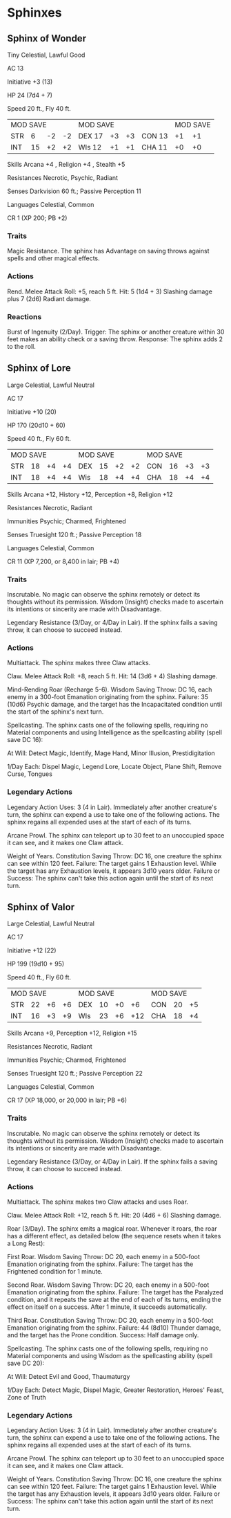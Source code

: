 # Sphinxes

## Sphinx of Wonder

Tiny Celestial, Lawful Good

AC 13

Initiative +3 (13)

HP 24 (7d4 + 7)

Speed 20 ft., Fly 40 ft.

<table><tr><td colspan="4">MOD SAVE</td><td colspan="4">MOD SAVE</td><td colspan="3">MOD SAVE</td></tr><tr><td>STR</td><td>6</td><td>-2</td><td>-2</td><td>DEX 17</td><td>+3</td><td>+3</td><td>CON 13</td><td>+1</td><td>+1</td><td></td></tr><tr><td>INT</td><td>15</td><td>+2</td><td>+2</td><td>WIs 12</td><td>+1</td><td>+1</td><td>CHA 11</td><td>+0</td><td>+0</td><td></td></tr></table>

Skills Arcana  $+4$ , Religion  $+4$ , Stealth  $+5$

Resistances Necrotic, Psychic, Radiant

Senses Darkvision 60 ft.; Passive Perception 11

Languages Celestial, Common

CR 1 (XP 200; PB +2)

### Traits

Magic Resistance. The sphinx has Advantage on saving throws against spells and other magical effects.

### Actions

Rend. Melee Attack Roll: +5, reach 5 ft. Hit: 5 (1d4 + 3) Slashing damage plus 7 (2d6) Radiant damage.

### Reactions

Burst of Ingenuity (2/Day). Trigger: The sphinx or another creature within 30 feet makes an ability check or a saving throw. Response: The sphinx adds 2 to the roll.

## Sphinx of Lore

Large Celestial, Lawful Neutral

AC 17

Initiative +10 (20)

HP 170 (20d10 + 60)

Speed 40 ft., Fly 60 ft.

<table><tr><td colspan="4">MOD SAVE</td><td colspan="4">MOD SAVE</td><td colspan="3">MOD SAVE</td><td></td></tr><tr><td>STR</td><td>18</td><td>+4</td><td>+4</td><td>DEX</td><td>15</td><td>+2</td><td>+2</td><td>CON</td><td>16</td><td>+3</td><td>+3</td></tr><tr><td>INT</td><td>18</td><td>+4</td><td>+4</td><td>Wis</td><td>18</td><td>+4</td><td>+4</td><td>CHA</td><td>18</td><td>+4</td><td>+4</td></tr></table>

Skills Arcana +12, History +12, Perception +8, Religion +12

Resistances Necrotic, Radiant

Immunities Psychic; Charmed, Frightened

Senses Truesight 120 ft.; Passive Perception 18

Languages Celestial, Common

CR 11 (XP 7,200, or 8,400 in lair; PB +4)

### Traits

Inscrutable. No magic can observe the sphinx remotely or detect its thoughts without its permission. Wisdom (Insight) checks made to ascertain its intentions or sincerity are made with Disadvantage.

Legendary Resistance (3/Day, or 4/Day in Lair). If the sphinx fails a saving throw, it can choose to succeed instead.

### Actions

Multiattack. The sphinx makes three Claw attacks.

Claw. Melee Attack Roll: +8, reach 5 ft. Hit: 14 (3d6 + 4) Slashing damage.

Mind-Rending Roar (Recharge 5-6). Wisdom Saving Throw: DC 16, each enemy in a 300-foot Emanation originating from the sphinx. Failure: 35 (10d6) Psychic damage, and the target has the Incapacitated condition until the start of the sphinx's next turn.

Spellcasting. The sphinx casts one of the following spells, requiring no Material components and using Intelligence as the spellcasting ability (spell save DC 16):

At Will: Detect Magic, Identify, Mage Hand, Minor Illusion, Prestidigitation

1/Day Each: Dispel Magic, Legend Lore, Locate Object, Plane Shift, Remove Curse, Tongues

###  Legendary Actions

Legendary Action Uses: 3 (4 in Lair). Immediately after another creature's turn, the sphinx can expend a use to take one of the following actions. The sphinx regains all expended uses at the start of each of its turns.

Arcane Prowl. The sphinx can teleport up to 30 feet to an unoccupied space it can see, and it makes one Claw attack.

Weight of Years. Constitution Saving Throw: DC 16, one creature the sphinx can see within 120 feet. Failure: The target gains 1 Exhaustion level. While the target has any Exhaustion levels, it appears 3d10 years older. Failure or Success: The sphinx can't take this action again until the start of its next turn.

## Sphinx of Valor

Large Celestial, Lawful Neutral

AC 17

Initiative +12 (22)

HP 199 (19d10 + 95)

Speed 40 ft., Fly 60 ft.

<table><tr><td colspan="4">MOD SAVE</td><td colspan="4">MOD SAVE</td><td colspan="3">MOD SAVE</td></tr><tr><td>STR</td><td>22</td><td>+6</td><td>+6</td><td>DEX</td><td>10</td><td>+0</td><td>+6</td><td>CON</td><td>20</td><td>+5</td></tr><tr><td>INT</td><td>16</td><td>+3</td><td>+9</td><td>WIs</td><td>23</td><td>+6</td><td>+12</td><td>CHA</td><td>18</td><td>+4</td></tr></table>

Skills Arcana +9, Perception +12, Religion +15

Resistances Necrotic, Radiant

Immunities Psychic; Charmed, Frightened

Senses Truesight 120 ft.; Passive Perception 22

Languages Celestial, Common

CR 17 (XP 18,000, or 20,000 in lair; PB +6)

### Traits

Inscrutable. No magic can observe the sphinx remotely or detect its thoughts without its permission. Wisdom (Insight) checks made to ascertain its intentions or sincerity are made with Disadvantage.

Legendary Resistance (3/Day, or 4/Day in Lair). If the sphinx fails a saving throw, it can choose to succeed instead.

### Actions

Multiattack. The sphinx makes two Claw attacks and uses Roar.

Claw. Melee Attack Roll: +12, reach 5 ft. Hit: 20 (4d6 + 6) Slashing damage.

Roar (3/Day). The sphinx emits a magical roar. Whenever it roars, the roar has a different effect, as detailed below (the sequence resets when it takes a Long Rest):

First Roar. Wisdom Saving Throw: DC 20, each enemy in a 500-foot Emanation originating from the sphinx. Failure: The target has the Frightened condition for 1 minute.

Second Roar. Wisdom Saving Throw: DC 20, each enemy in a 500-foot Emanation originating from the sphinx. Failure: The target has the Paralyzed condition, and it repeats the save at the end of each of its turns, ending the effect on itself on a success. After 1 minute, it succeeds automatically.

Third Roar. Constitution Saving Throw: DC 20, each enemy in a 500-foot Emanation originating from the sphinx. Failure: 44 (8d10) Thunder damage, and the target has the Prone condition. Success: Half damage only.

Spellcasting. The sphinx casts one of the following spells, requiring no Material components and using Wisdom as the spellcasting ability (spell save DC 20):

At Will: Detect Evil and Good, Thaumaturgy

1/Day Each: Detect Magic, Dispel Magic, Greater Restoration, Heroes' Feast, Zone of Truth

###  Legendary Actions

Legendary Action Uses: 3 (4 in Lair). Immediately after another creature's turn, the sphinx can expend a use to take one of the following actions. The sphinx regains all expended uses at the start of each of its turns.

Arcane Prowl. The sphinx can teleport up to 30 feet to an unoccupied space it can see, and it makes one Claw attack.

Weight of Years. Constitution Saving Throw: DC 16, one creature the sphinx can see within 120 feet. Failure: The target gains 1 Exhaustion level. While the target has any Exhaustion levels, it appears 3d10 years older. Failure or Success: The sphinx can't take this action again until the start of its next turn.

